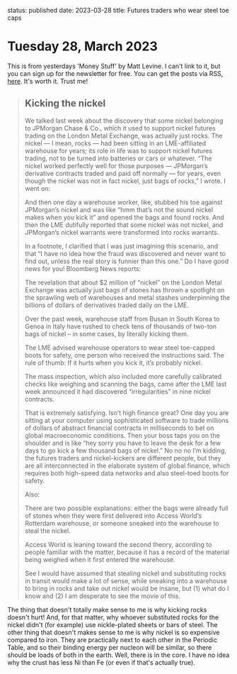 status: published
date: 2023-03-28
title: Futures traders who wear steel toe caps

# Tuesday 28, March 2023

This is from yesterdays 'Money Stuff' by Matt Levine. I can't link to  it, but you can sign up for the 
newsletter for free. You can get the posts via RSS, [here](https://www.bloomberg.com/opinion/authors/ARbTQlRLRjE/matthew-s-levine.rss).
It's worth it. Trust me!


> ## Kicking the nickel
> 
> We talked last week about the discovery that some nickel belonging to JPMorgan Chase & Co., which it used to support nickel futures trading on the London Metal Exchange, was actually just rocks. The nickel — I mean, rocks — had been sitting in an LME-affiliated warehouse for years; its role in life was to support nickel futures trading, not to be turned into batteries or cars or whatever. “The nickel worked perfectly well for those purposes — JPMorgan’s derivative contracts traded and paid off normally — for years, even though the nickel was not in fact nickel, just bags of rocks,” I wrote. I went on:
> 
> And then one day a warehouse worker, like, stubbed his toe against JPMorgan’s nickel and was like “hmm that’s not the sound nickel makes when you kick it” and opened the bags and found rocks. And then the LME dutifully reported that some nickel was not nickel, and JPMorgan’s nickel warrants were transformed into rocks warrants.
> 
> In a footnote, I clarified that I was just imagining this scenario, and that “I have no idea how the fraud was discovered and never want to find out, unless the real story is funnier than this one.” Do I have good news for you! Bloomberg News reports:
> 
> The revelation that about $2 million of “nickel” on the London Metal Exchange was actually just bags of stones has thrown a spotlight on the sprawling web of warehouses and metal stashes underpinning the billions of dollars of derivatives traded daily on the LME.
> 
> Over the past week, warehouse staff from Busan in South Korea to Genoa in Italy have rushed to check tens of thousands of two-ton bags of nickel – in some cases, by literally kicking them.
> 
> The LME advised warehouse operators to wear steel toe-capped boots for safety, one person who received the instructions said. The rule of thumb: If it hurts when you kick it, it’s probably nickel.
> 
> The mass inspection, which also included more carefully calibrated checks like weighing and scanning the bags, came after the LME last week announced it had discovered “irregularities” in nine nickel contracts.
> 
> That is extremely satisfying. Isn’t high finance great? One day you are sitting at your computer using sophisticated software to trade millions of dollars of abstract financial contracts in milliseconds to bet on global macroeconomic conditions. Then your boss taps you on the shoulder and is like “hey sorry you have to leave the desk for a few days to go kick a few thousand bags of nickel.” No no no I’m kidding, the futures traders and nickel-kickers are different people, but they are all interconnected in the elaborate system of global finance, which requires both high-speed data networks and also steel-toed boots for safety.
> 
> Also:
> 
> There are two possible explanations: either the bags were already full of stones when they were first delivered into Access World’s Rotterdam warehouse, or someone sneaked into the warehouse to steal the nickel.
> 
> Access World is leaning toward the second theory, according to people familiar with the matter, because it has a record of the material being weighed when it first entered the warehouse.
> 
> See I would have assumed that stealing nickel and substituting rocks in transit would make a lot of sense, while sneaking into a warehouse to bring in rocks and take out nickel would be insane, but (1) what do I know and (2) I am desperate to see the movie of this.


The thing that doesn't totally make sense to me is why kicking rocks doesn't hurt! And, for that matter, why whoever substituted rocks for the nickel didn't (for example) use nickle-plated
sheets or bars of steel.
The other thing that doesn't makes sense to me is why nickel is so expensive compared to iron. They are practically next to each other in the Periodic Table, 
and so their binding energy per nucleon will be similar, so there should be loads of both in the earth. Well, there is in the core. I have no idea why the 
crust has less Ni than Fe (or even if that's actually true).

